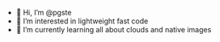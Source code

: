 - 👋 Hi, I’m @pgste
- 👀 I’m interested in lightweight fast code
- 🌱 I’m currently learning all about clouds and native images

<!---
pgste/pgste is a ✨ special ✨ repository because its `README.md` (this file) appears on your GitHub profile.
You can click the Preview link to take a look at your changes.
--->
